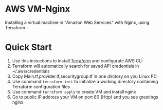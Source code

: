 # AWS VM-Nginx
Installing a virtual machine in "Amazon Web Services" with Nginx, using Terraform

# Quick Start
1. Use this instuctions to install [Terraform](https://learn.hashicorp.com/tutorials/terraform/aws-build?in=terraform/aws-get-started) and configurate AWS CLI 
2. Terraform will automatically search for saved API credentials in ~/.aws/credentials
3. Copy Main.tf,provider.tf,securitygroup.tf in one dirctory on you Linux PC
4. Use command `terraform init` to initialize a working directory containing Terraform configuration files
5. Use command `terraform apply` to create VM and install nginx
6. Go to public IP address your VM on port 80 (Http) and you see greetings nginx

